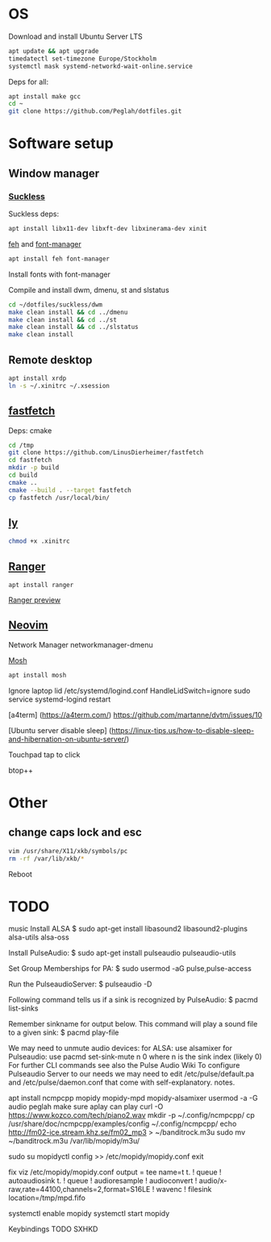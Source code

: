 # OS
Download and install Ubuntu Server LTS
```bash
apt update && apt upgrade
timedatectl set-timezone Europe/Stockholm
systemctl mask systemd-networkd-wait-online.service
```

Deps for all:
```bash
apt install make gcc
cd ~
git clone https://github.com/Peglah/dotfiles.git
```

# Software setup
## Window manager
### [Suckless](https://suckless.org/)
Suckless deps:
```bash
apt install libx11-dev libxft-dev libxinerama-dev xinit
```
[feh](https://feh.finalrewind.org/) and [font-manager](https://github.com/FontManager/font-manager)
```bash
apt install feh font-manager
```

Install fonts with font-manager

Compile and install dwm, dmenu, st and slstatus
```bash
cd ~/dotfiles/suckless/dwm
make clean install && cd ../dmenu
make clean install && cd ../st
make clean install && cd ../slstatus
make clean install
```


## Remote desktop

```bash
apt install xrdp
ln -s ~/.xinitrc ~/.xsession
```

## [fastfetch](https://github.com/LinusDierheimer/fastfetch)

Deps: cmake

```bash
cd /tmp
git clone https://github.com/LinusDierheimer/fastfetch
cd fastfetch
mkdir -p build
cd build
cmake ..
cmake --build . --target fastfetch
cp fastfetch /usr/local/bin/
```

## [ly](https://github.com/fairyglade/ly)
```bash
chmod +x .xinitrc
```

## [Ranger](https://github.com/ranger/ranger)
`apt install ranger`

[Ranger preview](https://github.com/ranger/ranger/wiki/Video-Previews)

## [Neovim](https://neovim.io/)

Network Manager
networkmanager-dmenu

[Mosh](https://mosh.org/)
```bash
apt install mosh
```

Ignore laptop lid
/etc/systemd/logind.conf
HandleLidSwitch=ignore
sudo service systemd-logind restart

[a4term]
(https://a4term.com/)
https://github.com/martanne/dvtm/issues/10

[Ubuntu server disable sleep]
(https://linux-tips.us/how-to-disable-sleep-and-hibernation-on-ubuntu-server/)

Touchpad tap to click

btop++

# Other
## change caps lock and esc
```bash
vim /usr/share/X11/xkb/symbols/pc
rm -rf /var/lib/xkb/*
```
Reboot

# **TODO**
music
Install ALSA
$ sudo apt-get install libasound2 libasound2-plugins alsa-utils alsa-oss

Install PulseAudio:
$ sudo apt-get install pulseaudio pulseaudio-utils

Set Group Memberships for PA:
$ sudo usermod -aG pulse,pulse-access <username>

Run the PulseaudioServer:
$ pulseaudio -D

Following command tells us if a sink is recognized by PulseAudio:
$ pacmd list-sinks

Remember sinkname for output below.
This command will play a sound file to a given sink:
$ pacmd play-file <filename> <sinkname>

We may need to unmute audio devices:
for ALSA: use alsamixer
for Pulseaudio: use pacmd set-sink-mute n 0 where n is the sink index (likely 0)
For further CLI commands see also the Pulse Audio Wiki
To configure Pulseaudio Server to our needs we may need to edit /etc/pulse/default.pa and /etc/pulse/daemon.conf that come with self-explanatory. notes.


apt install ncmpcpp mopidy mopidy-mpd mopidy-alsamixer
usermod -a -G audio peglah
make sure aplay can play
curl -O https://www.kozco.com/tech/piano2.wav
mkdir -p ~/.config/ncmpcpp/
cp /usr/share/doc/ncmpcpp/examples/config ~/.config/ncmpcpp/
echo http://fm02-ice.stream.khz.se/fm02_mp3 > ~/banditrock.m3u
sudo mv ~/banditrock.m3u /var/lib/mopidy/m3u/

sudo su
mopidyctl config >> /etc/mopidy/mopidy.conf
exit

fix viz
/etc/mopidy/mopidy.conf
output = tee name=t t. ! queue ! autoaudiosink t. ! queue ! audioresample ! audioconvert ! audio/x-raw,rate=44100,channels=2,format=S16LE ! wavenc ! filesink location=/tmp/mpd.fifo

systemctl enable mopidy
systemctl start mopidy

Keybindings
TODO SXHKD
